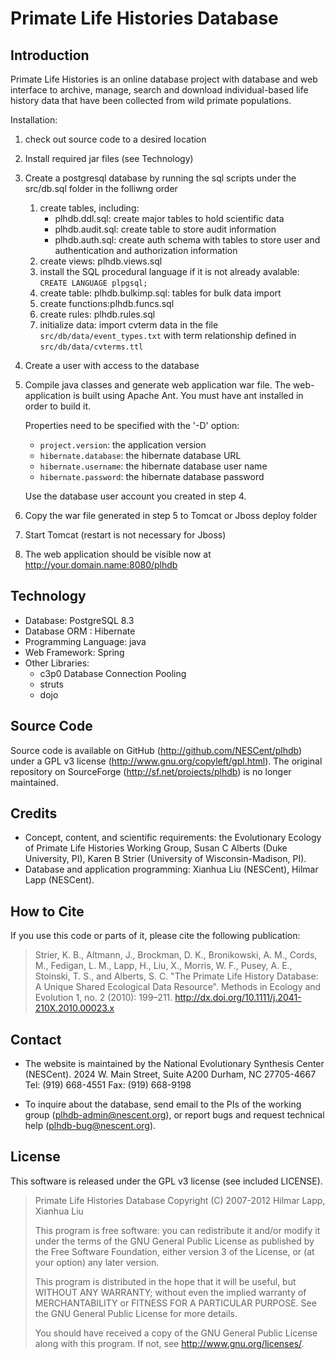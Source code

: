 Primate Life Histories Database
===============================

Introduction
------------

Primate Life Histories is an online database project with database and
web interface to archive, manage, search and download individual-based
life history data that have been collected from wild primate populations.

Installation:

1. check out source code to a desired location
2. Install required jar files (see Technology)
3. Create a postgresql database by running the sql scripts under the
   src/db.sql folder in the folliwng order
    1. create tables, including:
        * plhdb.ddl.sql: create major tables to hold scientific data
        * plhdb.audit.sql: create table to store audit information 
        * plhdb.auth.sql: create auth schema with tables to store user
          and authentication and authorization information
    2. create views: plhdb.views.sql
    3. install the SQL procedural language if it is not already
       avalable: `CREATE LANGUAGE plpgsql;`
    4. create table: plhdb.bulkimp.sql: tables for bulk data import
    5. create functions:plhdb.funcs.sql
    6. create rules: plhdb.rules.sql
    7. initialize data: import cvterm data in the file
       `src/db/data/event_types.txt` with term relationship defined in
       `src/db/data/cvterms.ttl`
4. Create a user with access to the database
5. Compile java classes and generate web application war file.  The
   web-application is built using Apache Ant. You must have ant
   installed in order to build it.

   Properties need to be specified with the '-D' option:
	* `project.version`: the application version
	* `hibernate.database`: the hibernate database URL 
	* `hibernate.username`: the hibernate database user name
	* `hibernate.password`: the hibernate database password 

	Use the database user account you created in step 4.
6. Copy the war file generated in step 5 to Tomcat or Jboss deploy folder
7. Start Tomcat (restart is not necessary for Jboss)
8. The web application should be visible now at
   http://your.domain.name:8080/plhdb

Technology
----------

* Database: PostgreSQL 8.3
* Database ORM : Hibernate
* Programming Language: java
* Web Framework: Spring
* Other Libraries:
    + c3p0 Database Connection Pooling
    + struts
    + dojo

Source Code
-----------

Source code is available on GitHub (http://github.com/NESCent/plhdb)
under a GPL v3 license (http://www.gnu.org/copyleft/gpl.html). The
original repository on SourceForge (http://sf.net/projects/plhdb) is
no longer maintained.

Credits
-------

* Concept, content, and scientific requirements: the Evolutionary
  Ecology of Primate Life Histories Working Group, Susan C Alberts
  (Duke University, PI), Karen B Strier (University of Wisconsin-Madison, PI).
* Database and application programming: Xianhua Liu (NESCent), Hilmar
  Lapp (NESCent).

How to Cite
-----------

If you use this code or parts of it, please cite the following publication:

> Strier, K. B., Altmann, J., Brockman, D. K., Bronikowski, A. M., Cords, M., Fedigan, L. M., Lapp, H., Liu, X., Morris, W. F., Pusey, A. E., Stoinski, T. S., and Alberts, S. C. "The Primate Life History Database: A Unique Shared Ecological Data Resource". Methods in Ecology and Evolution 1, no. 2 (2010): 199–211.
> http://dx.doi.org/10.1111/j.2041-210X.2010.00023.x

Contact
-------

* The website is maintained by the National Evolutionary Synthesis Center (NESCent).
        2024 W. Main Street, Suite A200
        Durham, NC 27705-4667
        Tel: (919) 668-4551
        Fax: (919) 668-9198

* To inquire about the database, send email to the PIs of the working
  group (plhdb-admin@nescent.org), or report bugs and request
  technical help (plhdb-bug@nescent.org).

License
-------

This software is released under the GPL v3 license (see included LICENSE).

>  Primate Life Histories Database
>  Copyright (C) 2007-2012 Hilmar Lapp, Xianhua Liu 
>
>  This program is free software: you can redistribute it and/or modify
>  it under the terms of the GNU General Public License as published by
>  the Free Software Foundation, either version 3 of the License, or
>  (at your option) any later version.
>
>  This program is distributed in the hope that it will be useful,
>  but WITHOUT ANY WARRANTY; without even the implied warranty of
>  MERCHANTABILITY or FITNESS FOR A PARTICULAR PURPOSE.  See the
>  GNU General Public License for more details.
>
>  You should have received a copy of the GNU General Public License
>  along with this program.  If not, see <http://www.gnu.org/licenses/>.
